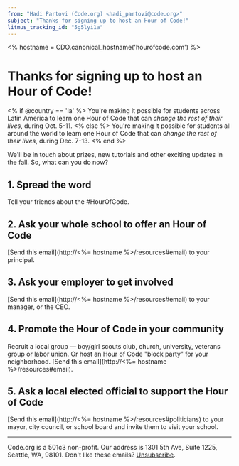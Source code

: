 ```yaml
---
from: "Hadi Partovi (Code.org) <hadi_partovi@code.org>"
subject: "Thanks for signing up to host an Hour of Code!"
litmus_tracking_id: "5g5lyi1a"
---
```

<% hostname = CDO.canonical_hostname('hourofcode.com') %>

# Thanks for signing up to host an Hour of Code!

<% if @country == 'la' %>
You're making it possible for students across Latin America to learn one Hour of Code that can *change the rest of their lives*, during Oct. 5-11.
<% else %>
You're making it possible for students all around the world to learn one Hour of Code that can *change the rest of their lives*, during Dec. 7-13.
<% end %>

We'll be in touch about prizes, new tutorials and other exciting updates in the fall. So, what can you do now?

## 1. Spread the word
Tell your friends about the #HourOfCode.

## 2. Ask your whole school to offer an Hour of Code
[Send this email](http://<%= hostname %>/resources#email) to your principal.

## 3. Ask your employer to get involved
[Send this email](http://<%= hostname %>/resources#email) to your manager, or the CEO.

## 4. Promote the Hour of Code in your community
Recruit a local group — boy/girl scouts club, church, university, veterans group or labor union. Or host an Hour of Code "block party" for your neighborhood. [Send this email](http://<%= hostname %>/resources#email).

## 5. Ask a local elected official to support the Hour of Code
[Send this email](http://<%= hostname %>/resources#politicians) to your mayor, city council, or school board and invite them to visit your school.

<hr/>

Code.org is a 501c3 non-profit. Our address is 1301 5th Ave, Suite 1225, Seattle, WA, 98101. Don't like these emails? [Unsubscribe](<%= unsubscribe_link %>).

